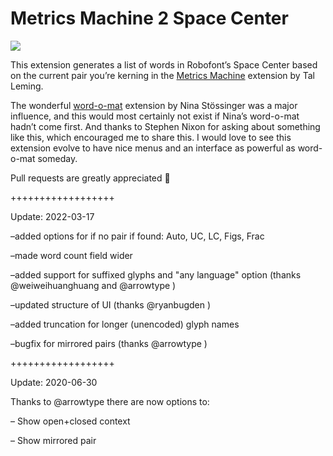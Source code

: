 Metrics Machine 2 Space Center
==============================

![](MM2SS.gif)

This extension generates a list of words in Robofont’s Space Center based on the current pair you’re kerning in the [Metrics Machine] extension by Tal Leming.

The wonderful [word-o-mat] extension by Nina Stössinger was a major influence, and this would most certainly not exist if Nina’s word-o-mat hadn’t come first. And thanks to Stephen Nixon for asking about something like this, which encouraged me to share this. I would love to see this extension evolve to have nice menus and an interface as powerful as word-o-mat someday.

Pull requests are greatly appreciated 🙏

++++++++++++++++++

Update: 2022-03-17

–added options for if no pair if found: Auto, UC, LC, Figs, Frac

–made word count field wider

–added support for suffixed glyphs and "any language" option (thanks @weiweihuanghuang and @arrowtype )

–updated structure of UI (thanks @ryanbugden )

–added truncation for longer (unencoded) glyph names

–bugfix for mirrored pairs (thanks @arrowtype )




++++++++++++++++++

Update: 2020-06-30

Thanks to @arrowtype there are now options to:

– Show open+closed context

– Show mirrored pair 


[Metrics Machine]: https://extensionstore.robofont.com/extensions/metricsMachine/
[word-o-mat]: https://github.com/ninastoessinger/word-o-mat
